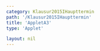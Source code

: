 ```yaml
---
category: Klausur2015IHaupttermin
path: '/Klausur2015IHaupttermin'
title: 'AppletA3'
type: 'Applet'

layout: nil
---
```

<link type="text/css" href="https://cdnjs.cloudflare.com/ajax/libs/jsxgraph/0.99.6/jsxgraph.css"><link rel="stylesheet" type="text/css" href="//cdnjs.cloudflare.com/ajax/libs/jsxgraph/0.99.7/jsxgraph.css" />
<div id="1e7c4657-9bfe-4760-98ec-967a084ad2c4" class="jxgbox" style="width:500px; height:500px">
<script type="text/javascript">
    (function() {
	var board = JXG.JSXGraph.initBoard('1e7c4657-9bfe-4760-98ec-967a084ad2c4', {
                boundingbox: [-15, 15, 15, -15],
                axis: true
                
            });

var f = x=> JXG.Math.log(x+2,2)+1;
board.create('functiongraph', [f], {strokeColor: 'black', strokeWidth:3, name:'f1'});
board.create('text', [10,6,'f1(x)']);

var phi = board.create('slider', [[1,8], [7,8], [0, 1 ,2]]);
var g = x=> JXG.Math.log(-x+phi.Value(),2)+3;
board.create('functiongraph', [g], {strokeColor: 'red', strokeWidth:3});
board.create('text', [-2,7,'f2(x)']);


})()
  </script>
  </div>
